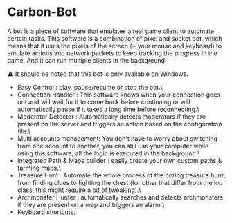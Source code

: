 # Carbon-Bot

A bot is a piece of software that emulates a real game client to automate certain tasks. This software is a combination of pixel and socket bot, which means that it uses the pixels of the screen (+ your mouse and keyboard) to emulate actions and network packets to keep tracking the progress in the game.
And it can run multiple clients in the background.

⚠️ It should be noted that this bot is only available on Windows.

- Easy Control : play, pause/resume or stop the bot.\
- Connection Handler : This software knows when your connection goes out and will wait for it to come back before continuing or will automatically pause if it takes a long time before reconnecting.\
- Moderator Detector : Automatically detects moderators if they are present on the server and triggers an action based on the configuration file.\
- Multi accounts management: You don't have to worry about switching from one account to another, you can still use your computer while using this software; all the logic is executed in the background.\
- Integrated Path & Maps builder : easily create your own custom paths & farming maps.\
- Treasure Hunt : Automate the whole process of the boring treasure hunt, from finding clues to fighting the chest (for other that differ from the iop class, this might require a bit of tweaking).\
- Archmonster Hunter : automatically searches and detects archmonsters if they are present on a map and triggers an alarm.\
- Keyboard shortcuts.

